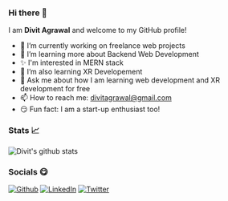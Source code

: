 ### Hi there 👋

I am **Divit Agrawal** and welcome to my GitHub profile!
- 🔭 I’m currently working on freelance web projects
- 🌱 I’m learning more about Backend Web Development
- ✨ I'm interested in MERN stack
- 👯 I’m also learning XR Developement
- 💬 Ask me about how I am learning web development and XR development for free
- 📫 How to reach me: divitagrawal@gmail.com
- 😏 Fun fact: I am a start-up enthusiast too!

### Stats 📈

![Divit's github stats](https://github-readme-stats.vercel.app/api?username=divit-agrawal&bg_color=30,c21500,ffc500&title_color=fff&text_color=fff)
  
### Socials 😋
<a href="https://www.divitagrawal.co/" target="_blank"><img alt="Github" src="https://img.shields.io/badge/-Website-blue?style=for-the-badge&logo=appveyor&logoColor=white&color=24C6DC&logo=data:null" /></a>
<a href="https://www.linkedin.com/in/divit-agrawal-850893189/" target="_blank"><img alt="LinkedIn" src="https://img.shields.io/badge/linkedin-%230077B5.svg?&style=for-the-badge&logo=linkedin&logoColor=white" /></a>
<a href="https://twitter.com/Divit_Agrawal_" target="_blank"><img alt="Twitter" src="https://img.shields.io/badge/twitter-%231DA1F2.svg?&style=for-the-badge&logo=twitter&logoColor=white" /></a>

